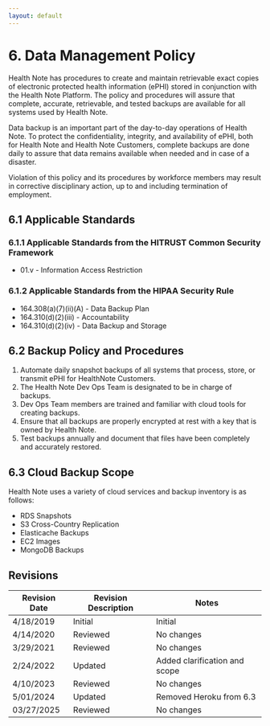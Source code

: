 ```yaml
---
layout: default
---
```


# 6. Data Management Policy

Health Note has procedures to create and maintain retrievable exact copies of electronic protected health information (ePHI) stored in conjunction with the Health Note Platform. The policy and procedures will assure that complete, accurate, retrievable, and tested backups are available for all systems used by Health Note.

Data backup is an important part of the day-to-day operations of Health Note. To protect the confidentiality, integrity, and availability of ePHI, both for Health Note and Health Note Customers, complete backups are done daily to assure that data remains available when needed and in case of a disaster.

Violation of this policy and its procedures by workforce members may result in corrective disciplinary action, up to and including termination of employment.

## 6.1 Applicable Standards

### 6.1.1 Applicable Standards from the HITRUST Common Security Framework

* 01.v - Information Access Restriction

### 6.1.2 Applicable Standards from the HIPAA Security Rule

* 164.308(a)(7)(ii)(A) - Data Backup Plan
* 164.310(d)(2)(iii) - Accountability
* 164.310(d)(2)(iv) - Data Backup and Storage

## 6.2 Backup Policy and Procedures

1. Automate daily snapshot backups of all systems that process, store, or transmit ePHI for HealthNote Customers.
2. The Health Note Dev Ops Team is designated to be in charge of backups.
3. Dev Ops Team members are trained and familiar with cloud tools for creating backups.
4. Ensure that all backups are properly encrypted at rest with a key that is owned by Health Note.
5. Test backups annually and document that files have been completely and accurately restored.

## 6.3 Cloud Backup Scope

Health Note uses a variety of cloud services and backup inventory is as follows:

* RDS Snapshots
* S3 Cross-Country Replication
* Elasticache Backups
* EC2 Images
* MongoDB Backups

## Revisions

| Revision Date | Revision Description        | Notes               |
| --------------| --------------------------- | ------------------- |
| 4/18/2019     | Initial                     | Initial             |
| 4/14/2020     | Reviewed                    | No changes          | 
| 3/29/2021     | Reviewed                    | No changes          |
| 2/24/2022     | Updated                    | Added clarification and scope          |
| 4/10/2023     | Reviewed                    | No changes          |
| 5/01/2024     | Updated                    | Removed Heroku from 6.3          |
| 03/27/2025    | Reviewed                    | No changes          |
